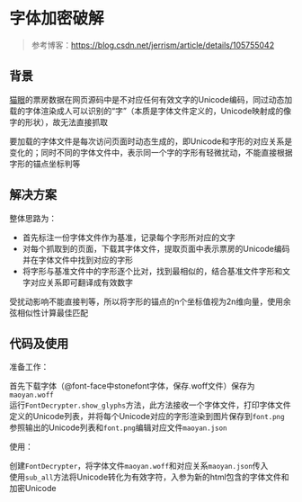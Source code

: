 # 字体加密破解

> 参考博客：https://blog.csdn.net/jerrism/article/details/105755042

## 背景

[猫眼](https://www.maoyan.com/films/1413641)的票房数据在网页源码中是不对应任何有效文字的Unicode编码，同过动态加载的字体渲染成人可以识别的“字”（本质是字体文件定义的，Unicode映射成的像字的形状），故无法直接抓取

要加载的字体文件是每次访问页面时动态生成的，即Unicode和字形的对应关系是变化的；同时不同的字体文件中，表示同一个字的字形有轻微扰动，不能直接根据字形的锚点坐标判等

## 解决方案

整体思路为：

- 首先标注一份字体文件作为基准，记录每个字形所对应的文字  
- 对每个抓取到的页面，下载其字体文件，提取页面中表示票房的Unicode编码并在字体文件中找到对应的字形  
- 将字形与基准文件中的字形逐个比对，找到最相似的，结合基准文件字形和文字对应关系即可翻译成有效数字

受扰动影响不能直接判等，所以将字形的锚点的n个坐标值视为2n维向量，使用余弦相似性计算最佳匹配

## 代码及使用

准备工作：

首先下载字体（@font-face中stonefont字体，保存.woff文件）保存为`maoyan.woff`  
运行`FontDecrypter.show_glyphs`方法，此方法接收一个字体文件，打印字体文件定义的Unicode列表，并将每个Unicode对应的字形渲染到图片保存到`font.png`  
参照输出的Unicode列表和`font.png`编辑对应文件`maoyan.json`  

使用：

创建`FontDecrypter`，将字体文件`maoyan.woff`和对应关系`maoyan.json`传入  
使用`sub_all`方法将Unicode转化为有效字符，入参为新的html包含的字体文件和加密Unicode
